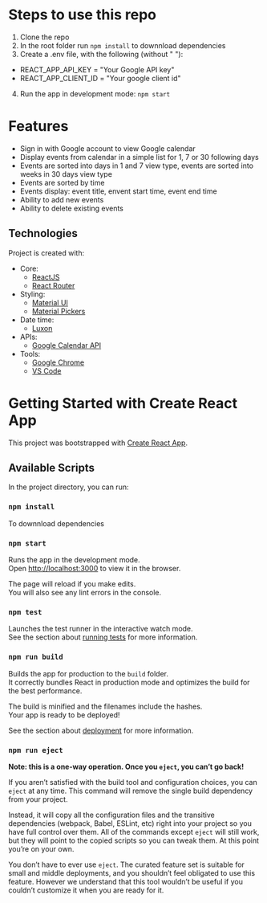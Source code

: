 # Steps to use this repo

1. Clone the repo
2. In the root folder run `npm install` to downnload dependencies
3. Create a .env file, with the following (without " "):

- REACT_APP_API_KEY = "Your Google API key"
- REACT_APP_CLIENT_ID = "Your google client id"

4. Run the app in development mode: `npm start`

# Features

- Sign in with Google account to view Google calendar
- Display events from calendar in a simple list for 1, 7 or 30 following days
- Events are sorted into days in 1 and 7 view type, events are sorted into weeks in 30 days view type
- Events are sorted by time
- Events display: event title, envent start time, event end time
- Ability to add new events
- Ability to delete existing events

## Technologies

Project is created with:

- Core:
  - [ReactJS](https://reactjs.org/)
  - [React Router](https://reactrouter.com/)
- Styling:
  - [Material UI](https://material-ui.com/)
  - [Material Pickers](https://material-ui-pickers.dev/)
- Date time:
  - [Luxon](https://moment.github.io/luxon/)
- APIs:
  - [Google Calendar API](https://developers.google.com/calendar/)
- Tools:
  - [Google Chrome](https://www.google.com/chrome/)
  - [VS Code](https://code.visualstudio.com/)

# Getting Started with Create React App

This project was bootstrapped with [Create React App](https://github.com/facebook/create-react-app).

## Available Scripts

In the project directory, you can run:

### `npm install`

To downnload dependencies

### `npm start`

Runs the app in the development mode.\
Open [http://localhost:3000](http://localhost:3000) to view it in the browser.

The page will reload if you make edits.\
You will also see any lint errors in the console.

### `npm test`

Launches the test runner in the interactive watch mode.\
See the section about [running tests](https://facebook.github.io/create-react-app/docs/running-tests) for more information.

### `npm run build`

Builds the app for production to the `build` folder.\
It correctly bundles React in production mode and optimizes the build for the best performance.

The build is minified and the filenames include the hashes.\
Your app is ready to be deployed!

See the section about [deployment](https://facebook.github.io/create-react-app/docs/deployment) for more information.

### `npm run eject`

**Note: this is a one-way operation. Once you `eject`, you can’t go back!**

If you aren’t satisfied with the build tool and configuration choices, you can `eject` at any time. This command will remove the single build dependency from your project.

Instead, it will copy all the configuration files and the transitive dependencies (webpack, Babel, ESLint, etc) right into your project so you have full control over them. All of the commands except `eject` will still work, but they will point to the copied scripts so you can tweak them. At this point you’re on your own.

You don’t have to ever use `eject`. The curated feature set is suitable for small and middle deployments, and you shouldn’t feel obligated to use this feature. However we understand that this tool wouldn’t be useful if you couldn’t customize it when you are ready for it.
